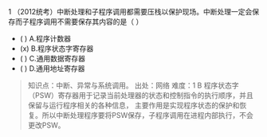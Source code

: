 1
（2012统考）中断处理和子程序调用都需要压栈以保护现场。中断处理一定会保存而子程序调用不需要保存其内容的是（ ）
- ( ) A.程序计数器
- (x) B.程序状态字寄存器
- ( ) C.通用数据寄存器
- ( ) D.通用地址寄存器

> 知识点：中断、异常与系统调用。
> 出处：网络
> 难度：1
> B 程序状态字（PSW）寄存器用于记录当前处理器的状态和控制指令的执行顺序，并且保留与运行程序相关的各种信息，
> 主要作用是实现程序状态的保护和恢复。所以中断处理程序要将PSW保存，子程序调用在进程内部执行，不会更改PSW。
